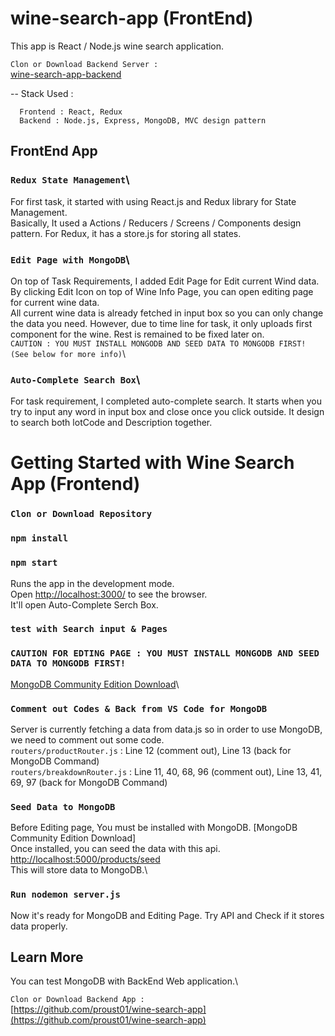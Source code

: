 # wine-search-app (FrontEnd)

This app is React / Node.js wine search application.


`Clon or Download Backend Server : `\
[wine-search-app-backend](https://github.com/proust01/wine-search-app)

-- Stack Used : 

      Frontend : React, Redux
      Backend : Node.js, Express, MongoDB, MVC design pattern
      
## FrontEnd App

### `Redux State Management`\
For first task, it started with using React.js and Redux library for State Management. <br>
Basically, It used a Actions / Reducers / Screens / Components design pattern. For Redux, it has a store.js for storing all states.<br>

### `Edit Page with MongoDB`\
On top of Task Requirements, I added Edit Page for Edit current Wind data.\
By clicking Edit Icon on top of Wine Info Page, you can open editing page for current wine data.\
All current wine data is already fetched in input box so you can only change the data you need. However, due to time line for task, it only uploads first component for the wine. Rest is remained to be fixed later on.\
`CAUTION : YOU MUST INSTALL MONGODB AND SEED DATA TO MONGODB FIRST! (See below for more info)`\

### `Auto-Complete Search Box`\
For task requirement, I completed auto-complete search. It starts when you try to input any word in input box and close once you click outside. It design to search both lotCode and Description together.

# Getting Started with Wine Search App (Frontend)

### `Clon or Download Repository`

### `npm install`

### `npm start`

Runs the app in the development mode.\
Open [http://localhost:3000/](http://localhost:5000/products) to see the browser.\
It'll open Auto-Complete Serch Box.


### `test with Search input & Pages`

### `CAUTION FOR EDTING PAGE : YOU MUST INSTALL MONGODB AND SEED DATA TO MONGODB FIRST!`

[MongoDB Community Edition Download]()\

### `Comment out Codes & Back from VS Code for MongoDB`

Server is currently fetching a data from data.js so in order to use MongoDB, we need to comment out some code.\
`routers/productRouter.js` : Line 12 (comment out), Line 13 (back for MongoDB Command)\
`routers/breakdownRouter.js` : Line 11, 40, 68, 96 (comment out), Line 13, 41, 69, 97 (back for MongoDB Command)

### `Seed Data to MongoDB`

Before Editing page, You must be installed with MongoDB. [MongoDB Community Edition Download]\
Once installed, you can seed the data with this api.\
[http://localhost:5000/products/seed](http://localhost:5000/products/seed)\
This will store data to MongoDB.\

### `Run nodemon server.js`

Now it's ready for MongoDB and Editing Page. Try API and Check if it stores data properly.

## Learn More

You can test MongoDB with BackEnd Web application.\

`Clon or Download Backend App : `\
[https://github.com/proust01/wine-search-app](https://github.com/proust01/wine-search-app)
